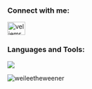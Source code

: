 <h3 align="left">Connect with me:</h3>
<p align="left">
<a href="https://linkedin.com/in/veliemrecetin" target="blank"><img align="center" src="https://raw.githubusercontent.com/rahuldkjain/github-profile-readme-generator/master/src/images/icons/Social/linked-in-alt.svg" alt="veliemrecetin" height="30" width="40" /></a>
</p>

<h3 align="left">Languages and Tools:</h3>
<p align="left">
  <a href="https://skillicons.dev">
    <img src="https://skillicons.dev/icons?i=unity,cs,dotnet,py,go,mysql,notion" />
  </a>
</p>

<p><img align="center" src="https://github-readme-streak-stats.herokuapp.com/?user=weileetheweener&" alt="weileetheweener" /></p>
